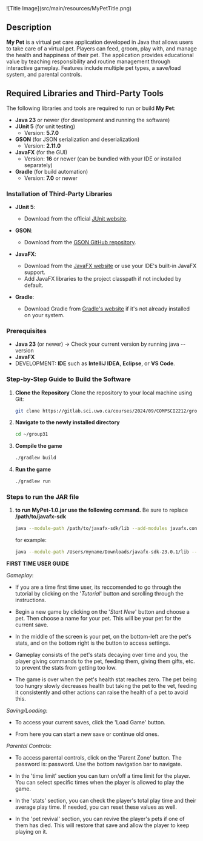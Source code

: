 <div align="left">
![Title Image](src/main/resources/MyPetTitle.png)
</div>

## Description

**My Pet** is a virtual pet care application developed in Java that allows users to take care of a virtual pet. Players can feed, groom, play with, and manage the health and happiness of their pet. The application provides educational value by teaching responsibility and routine management through interactive gameplay. Features include multiple pet types, a save/load system, and parental controls.

## Required Libraries and Third-Party Tools

The following libraries and tools are required to run or build **My Pet**:

- **Java 23** or newer (for development and running the software)
- **JUnit 5** (for unit testing)
  - Version: **5.7.0**
- **GSON** (for JSON serialization and deserialization)
  - Version: **2.11.0**
- **JavaFX** (for the GUI)
  - Version: **16** or newer (can be bundled with your IDE or installed separately)
- **Gradle** (for build automation)
  - Version: **7.0** or newer

### Installation of Third-Party Libraries

- **JUnit 5**:

  - Download from the official [JUnit website](https://junit.org/junit5/).

- **GSON**:

  - Download from the [GSON GitHub repository](https://github.com/google/gson).

- **JavaFX**:

  - Download from the [JavaFX website](https://openjfx.io/) or use your IDE's built-in JavaFX support.
  - Add JavaFX libraries to the project classpath if not included by default.

- **Gradle**:
  - Download Gradle from [Gradle's website](https://gradle.org/install/) if it's not already installed on your system.

### Prerequisites

- **Java 23** (or newer)
  -> Check your current version by running java --version
- **JavaFX**
- DEVELOPMENT: **IDE** such as **IntelliJ IDEA**, **Eclipse**, or **VS Code**.

### Step-by-Step Guide to Build the Software

1. **Clone the Repository**
   Clone the repository to your local machine using Git:

   ```bash
   git clone https://gitlab.sci.uwo.ca/courses/2024/09/COMPSCI2212/group31

   ```

2. **Navigate to the newly installed directory**

   ```bash
   cd ~/group31

   ```

3. **Compile the game**

   ```bash
   ./gradlew build

   ```

4. **Run the game**
   ```bash
   ./gradlew run
   ```

### Steps to run the JAR file

1. **to run MyPet-1.0.jar use the following command.**
   Be sure to replace **/path/to/javafx-sdk**

   ```bash
   java --module-path /path/to/javafx-sdk/lib --add-modules javafx.controls,javafx.fxml,javafx.media -jar MyPet-1.0.jar


   ```

   for example:

   ```bash
   java --module-path /Users/myname/Downloads/javafx-sdk-23.0.1/lib --add-modules javafx.controls,javafx.fxml,javafx.media -jar MyPet-1.0.jar


   ```

**FIRST TIME USER GUIDE**

_Gameplay_:

- If you are a time first time user, its reccomended to go through the tutorial by clicking on the '_Tutorial_' button and scrolling through the instructions.

- Begin a new game by clicking on the '_Start New_' button and choose a pet. Then choose a name for your pet. This will be your pet for the current save.

- In the middle of the screen is your pet, on the bottom-left are the pet's stats, and on the bottom right is the button to access settings.

- Gameplay consists of the pet's stats decaying over time and you, the player giving commands to the pet, feeding them, giving them gifts, etc. to prevent the stats from getting too low.

- The game is over when the pet's health stat reaches zero. The pet being too hungry slowly decreases health but taking the pet to the vet, feeding it consistently and other actions can raise the health of a pet to avoid this.

_Saving/Loading_:

- To access your current saves, click the 'Load Game' button.

- From here you can start a new save or continue old ones.

_Parental Controls_:

- To access parental controls, click on the 'Parent Zone' button. The password is: password. Use the bottom navigation bar to navigate.

- In the 'time limit' section you can turn on/off a time limit for the player. You can select specific times when the player is allowed to play the game.

- In the 'stats' section, you can check the player's total play time and their average play time. If needed, you can reset these values as well.

- In the 'pet revival' section, you can revive the player's pets if one of them has died. This will restore that save and allow the player to keep playing on it.

